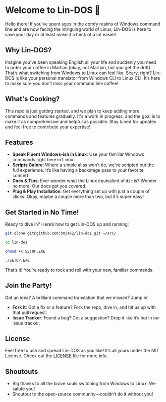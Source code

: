 # Welcome to Lin-DOS 🚀

Hello there! If you’ve spent ages in the comfy realms of Windows command line and are now facing the intriguing world of Linux, Lin-DOS is here to save your day or at least make it a heck of a lot easier!

## Why Lin-DOS?

Imagine you've been speaking English all your life and suddenly you need to order your coffee in Martian (okay, not Martian, but you get the drift). 
That’s what switching from Windows to Linux can feel like. Scary, right? Lin-DOS is like your personal translator from Windows CLI to Linux CLI. It’s here to make sure you don’t miss your command line coffee!

## What's Cooking?
This repo is just getting started, and we plan to keep adding more commands and features gradually. 
It's a work in progress, and the goal is to make it as comprehensive and helpful as possible. Stay tuned for updates and feel free to contribute your expertise!

## Features

- **Speak Fluent Windows-ish in Linux**: Use your familiar Windows commands right here in Linux.
- **Scripts Galore**: Where a simple alias won’t do, we’ve scripted out the full experience. It’s like having a backstage pass to your favorite concert!
- **Docs & Tips**: Ever wonder what the Linux equivalent of `dir` is? Wonder no more! Our docs got you covered.
- **Plug & Play Installation**: Get everything set up with just a couple of clicks. Okay, maybe a couple more than two, but it’s super easy!

## Get Started in No Time!

Ready to dive in? Here’s how to get Lin-DOS up and running:

```bash
git clone git@github.com:bmja62/lin-dos.git ~/src/

cd lin-dos

chmod +x SETUP.EXE

./SETUP.EXE
```

That’s it! You’re ready to rock and roll with your new, familiar commands.

## Join the Party!

Got an idea? A brilliant command translation that we missed? Jump in!

- **Fork it**: Got a fix or a feature? Fork the repo, dive in, and hit us up with that pull request.
- **Issue Tracker**: Found a bug? Got a suggestion? Drop it like it’s hot in our issue tracker.

## License

Feel free to use and spread Lin-DOS as you like! It’s all yours under the MIT License. Check out the [LICENSE](LICENSE) file for more info.

## Shoutouts

- Big thanks to all the brave souls switching from Windows to Linux. We salute you!
- Shoutout to the open-source community—couldn’t do it without you!
